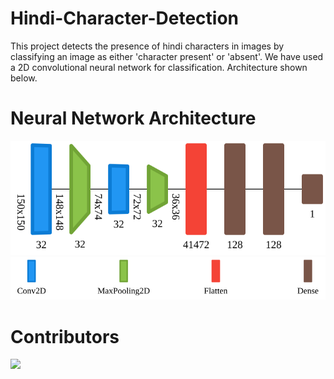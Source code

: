 # Hindi-Character-Detection
This project detects the presence of hindi characters in images by classifying an image as either 'character present' or 'absent'. We have used a 2D convolutional neural network for classification. Architecture shown below. 



# Neural Network Architecture
<img src="https://github.com/UttaraKet1607/Hindi-Character-Recognition/blob/main/images/graph.svg">
<img src="https://github.com/UttaraKet1607/Hindi-Character-Recognition/blob/main/images/legend.svg">

# Contributors
<a href="https://github.com/UttaraKet1607/Hindi-Character-Recognition/graphs/contributors">
  <img src="https://contrib.rocks/image?repo=UttaraKet1607/Hindi-Character-Recognition" />
</a>
<br>
